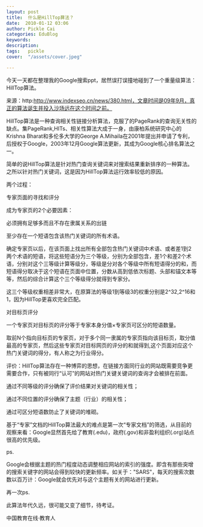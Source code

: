 ```yaml
---
layout: post  
title:  什么是HillTop算法？  
date:  2010-01-12 03:06  
author: Pickle Cai  
categories: EduBlog  
keywords: 
description:   
tags:	pickle   
cover:  "/assets/cover.jpeg"  

---  
```

    
今天一天都在整理我的Google搜索ppt，居然误打误撞地碰到了一个重量级算法：HillTop算法。



来源：http:http://www.indexseo.cn/news/380.html，文章时间是09年9月，真正的算法诞生并投入沙场远在这个时间之前。



 



HillTop算法是一种查询相关性链接分析算法，克服了的PageRank的查询无关性的缺点。集PageRank,HITs、相关性算法大成于一身，由康柏系统研究中心的Krishna Bharat和多伦多大学的George A.Mihaila在2001年提出并申请了专利，后授权于Google，2003年12月Google算法更新，其成为Google核心排名算法之一。



简单的说HillTop算法是针对热门查询关键词来对搜索结果重新排序的一种算法。之所以针对热门关键词，这是因为HillTop算法运行效率较低的原因。



两个过程：





专家页面的寻找和评分 



成为专家页的2个必要因素： 



必须拥有足够多而且不存在隶属关系的出链 

至少存在一个短语包含该热门关键词的所有术语。

确定专家页以后，在该页面上找出所有全部包含热门关键词中术语、或者差1到2两个术语的短语，将这些短语分为三个等级，分别为全部包含，差1个和差2个术语，分别对这个三等级计算等级分，等级是分对各个等级中所有短语得分的和，而短语得分取决于这个短语在页面中位置，分数从高到低依次标题、头部和锚文本等等，然后的综合计算这个三个等级得分就得到专家分。 

这三个等级权重相差非常大，在原算法的等级1到等级3的权重分别是2^32,2^16和1，因为HillTop更喜欢完全匹配。

对目标页评分 



一个专家页对目标页的评分等于专家本身分值×专家页可区分的短语数量。 

取前N个指向目标页的专家页，对于多个同一隶属的专家页指向该目标页，取分值最高的专家页，然后这些专家页对目标网页的评分的和就得到,这个页面对应这个热门关键词的得分，有人称之为行业得分。

评价：HillTop算法存在一种博弈的思想，在链接方面同行业的网站既需要竞争更需要合作，只有被同行“认可”的网站对热门关键关键词的查询才会被排在前面。





通过不同等级的评分确保了评价结果对关键词的相关性；



通过不同位置的评分确保了主题（行业）的相关性；



通过可区分短语数防止了关键词的堆砌。



基于“专家”文档的HillTop算法最大的难点是第一次“专家文档”的筛选，从目前的观察来看：Google显然首先给了教育(.edu)，政府(.gov)和非盈利组织(.org)站点很高的优先级。



 



ps.



Google会根据主题的热门程度动态调整相应网站的索引的强度。即含有那些突增的搜索关键字的网站会得到较快的更新频率。如关于："SARS"，每天的搜索次数数以百万计：Google就会优先对与这个主题有关的网站进行更新。



 



再一次ps.



此算法年代久远，很可能又变了细节，待考证。



		    
 中国教育在线·教育人

